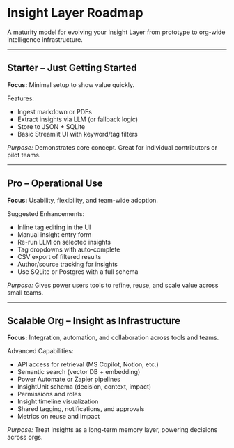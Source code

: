 # Insight Layer Roadmap

A maturity model for evolving your Insight Layer from prototype to org-wide intelligence infrastructure.

---

## Starter – Just Getting Started
**Focus:** Minimal setup to show value quickly.

Features:
- Ingest markdown or PDFs  
- Extract insights via LLM (or fallback logic)  
- Store to JSON + SQLite  
- Basic Streamlit UI with keyword/tag filters

*Purpose:* Demonstrates core concept. Great for individual contributors or pilot teams.

---

## Pro – Operational Use
**Focus:** Usability, flexibility, and team-wide adoption.

Suggested Enhancements:
- Inline tag editing in the UI  
- Manual insight entry form  
- Re-run LLM on selected insights  
- Tag dropdowns with auto-complete  
- CSV export of filtered results  
- Author/source tracking for insights  
- Use SQLite or Postgres with a full schema

*Purpose:* Gives power users tools to refine, reuse, and scale value across small teams.

---

## Scalable Org – Insight as Infrastructure
**Focus:** Integration, automation, and collaboration across tools and teams.

Advanced Capabilities:
- API access for retrieval (MS Copilot, Notion, etc.)  
- Semantic search (vector DB + embedding)  
- Power Automate or Zapier pipelines  
- InsightUnit schema (decision, context, impact)  
- Permissions and roles  
- Insight timeline visualization  
- Shared tagging, notifications, and approvals  
- Metrics on reuse and impact

*Purpose:* Treat insights as a long-term memory layer, powering decisions across orgs.